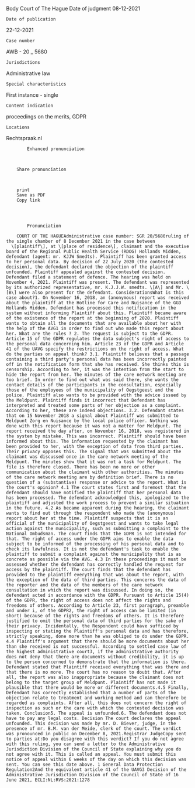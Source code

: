 Body
    Court of The Hague
    Date of judgment
    08-12-2021

    Date of publication
    
22-12-2021

    Case number
    
AWB - 20 \_ 5680

    
    Jurisdictions
    
Administrative law
    
    Special characteristics
    
First instance - single
    
    Content indication
    
proceedings on the merits, GDPR

    Locations
    
Rechtspraak.nl
    
        
        
            Enhanced pronunciation
        

    
        Share pronunciation
        
    
    
        print
        Save as PDF
        Copy link

    

        
            Pronunciation
        
        COURT OF THE HAGUEAdministrative case number: SGR 20/5680ruling of the single chamber of 8 December 2021 in the case between
      \[plaintiff\], at \[place of residence\], claimant and the executive board of the Regional Public Health Service (RDOG) Hollands Midden, defendant (agent: mr. KJJW Smedts). Plaintiff has been granted access to her personal data. By decision of 22 July 2020 (the contested decision), the defendant declared the objection of the plaintiff unfounded. Plaintiff appealed against the contested decision. Defendant filed a statement of defence. The hearing was held on November 4, 2021. Plaintiff was present. The defendant was represented by its authorized representative, mr. K.J.J.W. smedts. \[A\] and Mr. \[B\] were also present for the defendant. ConsiderationsWhat is this case about?1. On November 16, 2018, an (anonymous) report was received about the plaintiff at the Hotline for Care and Nuisance of the GGD Hollands Midden. Defendant has processed this notification in the system without informing Plaintiff about this. Plaintiff became aware of the existence of the report at the beginning of 2020. Plaintiff wants to obtain all the documents that are available about her with the help of the AVG1 in order to find out who made this report about her. What are the rules ? 2. The request is subject to the GDPR. Article 15 of the GDPR regulates the data subject's right of access to the personal data concerning him. Article 23 of the GDPR and Article 41 of the UAVG specify the restrictions on the right of access. What do the parties on appeal think? 3.1. Plaintiff believes that a passage containing a third party's personal data has been incorrectly painted off in the notification form that she has received. She thinks this is censorship. According to her, it was the intention from the start to hide the report from her. The minutes of the care network meeting are too brief. In order to find out what was said there, she wants the contact details of the participants in the consultation, especially those of the employees of the municipality of Oegstgeest and the police. Plaintiff also wants to be provided with the advice issued by the Meldpunt. Plaintiff finds it incorrect that Defendant has interpreted and treated some parts of her objection as a complaint. According to her, these are indeed objections. 3.2. Defendant states that on 15 November 2018 a signal about Plaintiff was submitted to Meldpunt Zorg en Nuisance by the local police officer. Nothing was done with this report because it was not a matter for Meldpunt. The report received the day after, on November 16, 2018, was registered in the system by mistake. This was incorrect. Plaintiff should have been informed about this. The information requested by the claimant has been provided to her, with the exception of data from third parties. Their privacy opposes this. The signal that was submitted about the claimant was discussed once in the care network meeting of the Meldpunt. The minutes show that it was not a task for Meldpunt. The file is therefore closed. There has been no more or other communication about the claimant with other authorities. The minutes of the care network meeting are by definition brief. There is no question of a (substantive) response or advice to the report. What is the court's opinion? 4.1 The court states first and foremost that the defendant should have notified the plaintiff that her personal data has been processed. The defendant acknowledged this, apologized to the plaintiff and adjusted the work process to prevent a similar situation in the future. 4.2 As became apparent during the hearing, the claimant wants to find out through the respondent who made the (anonymous) report about her at the time. Plaintiff suspects that it is an official of the municipality of Oegstgeest and wants to take legal action against the municipality, such as submitting a complaint to the National Ombudsman. The court finds that the GDPR is not intended for that. The right of access under the GDPR aims to enable the data subject to be informed of the processing of his personal data and to check its lawfulness. It is not the defendant's task to enable the plaintiff to submit a complaint against the municipality that is as concrete as possible via the AVG. 4.3 In these proceedings it must be assessed whether the defendant has correctly handled the request for access by the plaintiff. The court finds that the defendant has provided to the plaintiff everything that was about the report, with the exception of the data of third parties. This concerns the data of the reporter and the data of the members of the care network consultation in which the report was discussed. In doing so, the defendant acted in accordance with the GDPR. Pursuant to Article 15(4) of the GDPR, the right of access does not affect the rights and freedoms of others. According to Article 23, first paragraph, preamble and under i, of the GDPR2, the right of access can be limited (in short) because of the rights and freedoms of others. It is therefore justified to omit the personal data of third parties for the sake of their privacy. Incidentally, the Respondent could have sufficed by inspecting or stating the Plaintiff's personal data and has therefore, strictly speaking, done more than he was obliged to do under the GDPR. 4.4 Plaintiff's argument that there should be more documents about her than she received is not successful. According to settled case law of the highest administrative court3, if the administrative authority does not deny that there are documents without credibility, it is up to the person concerned to demonstrate that the information is there. Defendant stated that Plaintiff received everything that was there and that there is no more. The court has no reason to doubt that. After all, the report was also inappropriate because the claimant does not belong to the target group of Meldpunt. Plaintiff has not made it plausible that there would be more or different documents.4.5 Finally, Defendant has correctly established that a number of parts of the objection relate to treatment and working method and can therefore be regarded as complaints. After all, this does not concern the right of inspection as such or the care with which the contested decision was taken. Conclusion5. The appeal is unfounded.6. The defendant does not have to pay any legal costs. Decision The court declares the appeal unfounded. This decision was made by mr. D. Biever, judge, in the presence of mr. B.M. van der Meide, clerk of the court. The verdict was pronounced in public on December 8, 2021.Registrar JudgeCopy sent to parties at:Do you disagree with this verdict? If you do not agree with this ruling, you can send a letter to the Administrative Jurisdiction Division of the Council of State explaining why you do not agree with it. This is called an appeal. You must submit this notice of appeal within 6 weeks of the day on which this decision was sent. You can see this date above. 1 General Data Protection Regulation2And the equivalent article 41 of the UAVG3 Decision of the Administrative Jurisdiction Division of the Council of State of 16 June 2021, ECLI:NL:RVS:2021:1278
